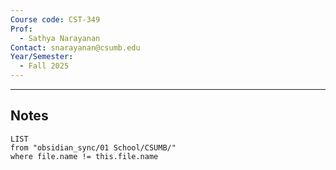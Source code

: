 ```yaml
---
Course code: CST-349
Prof:
  - Sathya Narayanan
Contact: snarayanan@csumb.edu
Year/Semester:
  - Fall 2025
---
```

---
## Notes
```dataview
LIST
from "obsidian_sync/01 School/CSUMB/"
where file.name != this.file.name
```